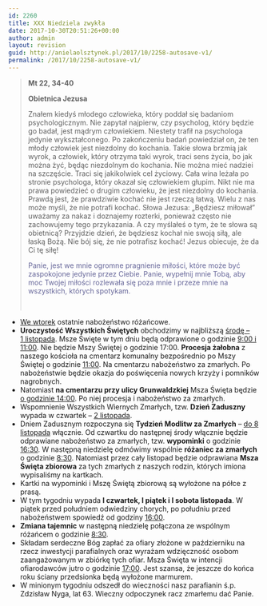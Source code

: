 ```yaml
---
id: 2260
title: XXX Niedziela zwykła
date: 2017-10-30T20:51:26+00:00
author: admin
layout: revision
guid: http://anielaolsztynek.pl/2017/10/2258-autosave-v1/
permalink: /2017/10/2258-autosave-v1/
---
```

> **Mt 22, 34-40**
> 
> **Obietnica Jezusa**
> 
> Znałem kiedyś młodego człowieka, który poddał się badaniom psychologicznym. Nie zapytał najpierw, czy psycholog, który będzie go badał, jest mądrym człowiekiem. Niestety trafił na psychologa jedynie wykształconego. Po zakończeniu badań powiedział on, że ten młody człowiek jest niezdolny do kochania. Takie słowa brzmią jak wyrok, a człowiek, który otrzyma taki wyrok, traci sens życia, bo jak można żyć, będąc niezdolnym do kochania. Nie można mieć nadziei na szczęście. Traci się jakikolwiek cel życiowy. Cała wina leżała po stronie psychologa, który okazał się człowiekiem głupim. Nikt nie ma prawa powiedzieć o drugim człowieku, że jest niezdolny do kochania. Prawdą jest, że prawdziwie kochać nie jest rzeczą łatwą. Wielu z nas może myśli, że nie potrafi kochać. Słowa Jezusa: &#8222;Będziesz miłował&#8221; uważamy za nakaz i doznajemy rozterki, ponieważ często nie zachowujemy tego przykazania. A czy myślałeś o tym, że te słowa są obietnicą? Przyjdzie dzień, że będziesz kochał nie swoją siłą, ale łaską Bożą. Nie bój się, że nie potrafisz kochać! Jezus obiecuje, że da Ci tę siłę!
> 
> <span style="color: #666699;">Panie, jest we mnie ogromne pragnienie miłości, które może być zaspokojone jedynie przez Ciebie. Panie, wypełnij mnie Tobą, aby moc Twojej miłości rozlewała się poza mnie i przeze mnie na wszystkich, których spotykam.</span>
> 
> &nbsp;

  * <span style="text-decoration: underline;">We wtorek</span> ostatnie nabożeństwo różańcowe.
  * **Uroczystość Wszystkich Świętych** obchodzimy w najbliższą <span style="text-decoration: underline;">środę –</span> <span style="text-decoration: underline;">1</span><span style="text-decoration: underline;"> listopada</span>. Msze Święte w tym dniu będą odprawione o godzinie <span style="text-decoration: underline;">9:00 i 11:00</span>. Nie będzie Mszy Świętej o godzinie 17:00. **Procesja żałobna** z naszego kościoła na cmentarz komunalny bezpośrednio po Mszy Świętej o godzinie <span style="text-decoration: underline;">11:00</span>. Na cmentarzu nabożeństwo za zmarłych. Po nabożeństwie będzie okazja do poświęcenia nowych krzyży i pomników nagrobnych.
  * Natomiast **na cmentarzu przy ulicy Grunwaldzkiej** Msza Święta będzie <span style="text-decoration: underline;">o godzinie 14:00</span>. Po niej procesja i nabożeństwo za zmarłych.
  * Wspomnienie Wszystkich Wiernych Zmarłych, tzw. **Dzień Zaduszny** wypada w czwartek – <span style="text-decoration: underline;">2 listopada</span>.
  * Dniem Zadusznym rozpoczyna się **Tydzień Modlitw za Zmarłych** – <span style="text-decoration: underline;">do 8</span> <span style="text-decoration: underline;">listopada</span> włącznie. Od czwartku do następnej środy włącznie będzie odprawiane nabożeństwo za zmarłych, tzw. **wypominki** o godzinie <span style="text-decoration: underline;">16:30</span>. W następną niedzielę odmówimy wspólnie **różaniec za zmarłych** o godzinie <span style="text-decoration: underline;">8:30</span>. Natomiast przez cały listopad będzie odprawiana **Msza Święta zbiorowa** za tych zmarłych z naszych rodzin, których imiona wypisaliśmy na kartkach.
  * Kartki na wypominki i Mszę Świętą zbiorową są wyłożone na półce z prasą.
  * W tym tygodniu wypada **I czwartek, I piątek i I sobota listopada**. W piątek przed południem odwiedziny chorych, po południu przed nabożeństwem spowiedź od godziny <span style="text-decoration: underline;">16:00</span>.
  * **Zmiana tajemnic** w następną niedzielę połączona ze wspólnym różańcem o godzinie <span style="text-decoration: underline;">8:30</span>.
  * Składam serdeczne Bóg zapłać za ofiary złożone w październiku na rzecz inwestycji parafialnych oraz wyrażam wdzięczność osobom zaangażowanym w zbiórkę tych ofiar. Msza Święta w intencji ofiarodawców jutro o godzinie <span style="text-decoration: underline;">17:00</span>. Jest szansa, że jeszcze do końca roku ściany przedsionka będą wyłożone marmurem.
  * W minionym tygodniu odszedł do wieczności nasz parafianin ś.p. Zdzisław Nyga, lat 63. Wieczny odpoczynek racz zmarłemu dać Panie.